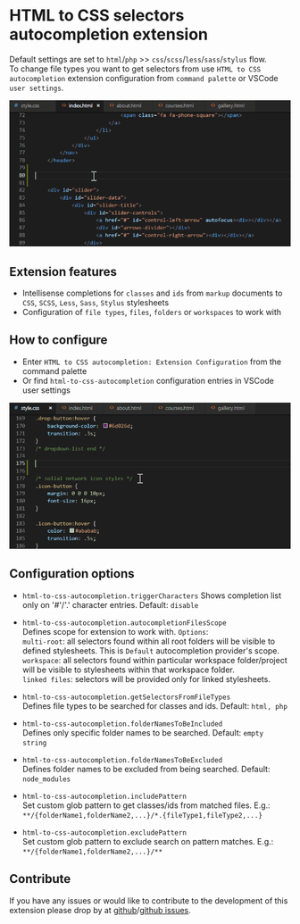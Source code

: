# HTML to CSS selectors autocompletion extension

Default settings are set to `html`/`php` >> `css`/`scss`/`less`/`sass`/`stylus` flow.  
To change file types you want to get selectors from use `HTML to CSS autocompletion` extension configuration from `command palette` or VSCode `user settings`.

![preview](assets/preview.gif)

## Extension features

- Intellisense completions for `classes` and `ids` from `markup` documents to `CSS`, `SCSS`, `Less`, `Sass`, `Stylus` stylesheets
- Configuration of `file types`, `files`, `folders` or `workspaces` to work with

## How to configure

- Enter `HTML to CSS autocompletion: Extension Configuration` from the command palette
- Or find `html-to-css-autocompletion` configuration entries in VSCode user settings

![preview](assets/preview-config.gif)

## Configuration options

- `html-to-css-autocompletion.triggerCharacters`
  Shows completion list only on '#'/'.' character entries. Default: `disable`

- `html-to-css-autocompletion.autocompletionFilesScope`  
  Defines scope for extension to work with. `Options`:  
  `multi-root`: all selectors found within all root folders will be visible to defined stylesheets. This is `Default` autocompletion provider's scope.  
  `workspace`: all selectors found within particular workspace folder/project will be visible to stylesheets within that workspace folder.  
  `linked files`: selectors will be provided only for linked stylesheets.

- `html-to-css-autocompletion.getSelectorsFromFileTypes`  
  Defines file types to be searched for classes and ids. Default: `html, php`

- `html-to-css-autocompletion.folderNamesToBeIncluded`  
  Defines only specific folder names to be searched. Default: `empty string`

- `html-to-css-autocompletion.folderNamesToBeExcluded`  
  Defines folder names to be excluded from being searched. Default: `node_modules`

- `html-to-css-autocompletion.includePattern`  
  Set custom glob pattern to get classes/ids from matched files. E.g.: `**/{folderName1,folderName2,...}/*.{fileType1,fileType2,...}`

- `html-to-css-autocompletion.excludePattern`  
  Set custom glob pattern to exclude search on pattern matches. E.g.: `**/{folderName1,folderName2,...}/**`

## Contribute

If you have any issues or would like to contribute to the development of this extension please drop by at [github](https://github.com/solnurkarim/HTML-to-CSS-autocompletion)/[github issues](https://github.com/solnurkarim/HTML-to-CSS-autocompletion/issues).
